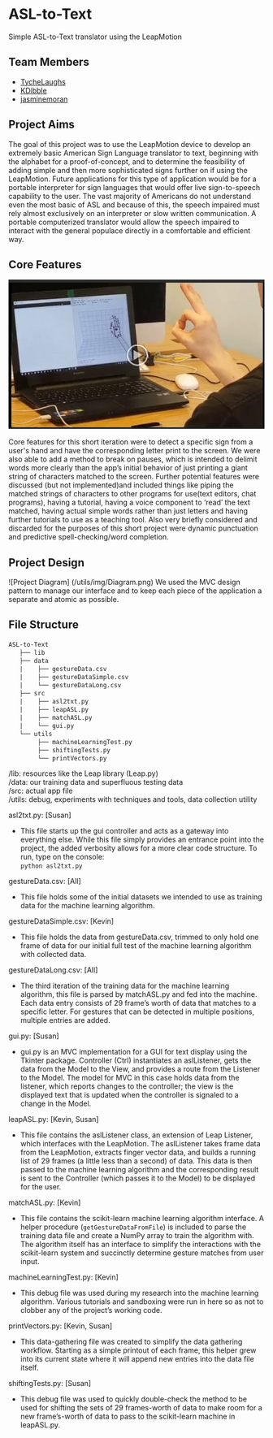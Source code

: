 # ASL-to-Text
Simple ASL-to-Text translator using the LeapMotion

## Team Members
+ [TycheLaughs](http://github.com/TycheLaughs)
+ [KDibble](http://github.com/KDibble)
+ [jasminemoran](http://github.com/jasminemoran)

## Project Aims
The goal of this project was to use the LeapMotion device to develop an extremely basic American Sign Language translator to text, beginning with the alphabet for a proof-of-concept, and to determine the feasibility of adding simple and then more sophisticated signs further on if using the LeapMotion.  Future applications for this type of application would be for a portable interpreter for sign languages that would offer live sign-to-speech capability to the user. The vast majority of Americans do not understand even the most basic of ASL and because of this, the speech impaired must rely almost exclusively on an interpreter or slow written communication. A portable computerized translator would allow the speech impaired to interact with the general populace directly in a comfortable and efficient way.


## Core Features
[![Demo Video](/utils/img/asl2txt.png)](https://drive.google.com/file/d/0B0DhBKfxZvDISU1EU3RKd2lxMWc/view?usp=drivesdk)

Core features for this short iteration were to detect a specific sign from a user's hand and have the corresponding letter print to the screen. We were also able to add a method to break on pauses, which is intended to delimit words more clearly than the app’s initial behavior of just printing a giant string of characters matched to the screen. Further potential features were discussed (but not implemented)and included things like piping the matched strings of characters to other programs for use(text editors, chat programs), having a tutorial, having a voice component to ‘read’ the text matched, having actual simple words rather than just letters and having further tutorials to use as a teaching tool. Also very briefly considered and discarded for the purposes of this short project were dynamic punctuation and predictive spell-checking/word completion.

## Project Design
![Project Diagram] (/utils/img/Diagram.png)
     We used the MVC design pattern to manage our interface and to keep each
piece of the application a separate and atomic as possible.

## File Structure
```
ASL-to-Text
   ├── lib
   ├── data
   |    ├── gestureData.csv
   |    ├── gestureDataSimple.csv
   |    └── gestureDataLong.csv
   ├── src
   |    ├── asl2txt.py
   |    ├── leapASL.py
   |    ├── matchASL.py
   |    └── gui.py
   └── utils
        ├── machineLearningTest.py
        ├── shiftingTests.py
        └── printVectors.py
```

/lib: resources like the Leap library (Leap.py)<br/>
/data: our training data and superfluous testing data<br/>
/src: actual app file<br/>
/utils: debug, experiments with techniques and tools, data collection utility<br/>

asl2txt.py: [Susan]
- This file starts up the gui controller and acts as a gateway into everything else. While this file simply provides an entrance point into the project, the added verbosity allows for a more clear code structure. To run, type on the console:<br/>
            `python asl2txt.py`

gestureData.csv: [All]
- This file holds some of the initial datasets we intended to use as training data for the machine learning algorithm.

gestureDataSimple.csv: [Kevin]
- This file holds the data from gestureData.csv, trimmed to only hold one frame of data for our initial full test of the machine learning algorithm with collected data.

gestureDataLong.csv: [All]
- The third iteration of the training data for the machine learning algorithm, this file is parsed by matchASL.py and fed into the machine. Each data entry consists of 29 frame’s worth of data that matches to a specific letter. For gestures that can be detected in multiple positions, multiple entries are added.

gui.py: [Susan]
- gui.py is an MVC implementation for a GUI for text display using the Tkinter package. Controller (Ctrl) instantiates an aslListener, gets the data from the Model to the View, and provides a route from the Listener to the Model. The model for MVC in this case holds data from the listener, which reports changes to the controller; the view is the displayed text that is updated when the controller is signaled to a change in the Model.

leapASL.py: [Kevin, Susan]
- This file contains the aslListener class, an extension of Leap Listener, which interfaces with the LeapMotion. The aslListener takes frame data from the LeapMotion, extracts finger vector data, and builds a running list of 29 frames (a little less than a second) of data. This data is then passed to the machine learning algorithm and the corresponding result is sent to the Controller (which passes it to the Model) to be displayed for the user.

matchASL.py: [Kevin]
- This file contains the scikit-learn machine learning algorithm interface. A helper procedure (`getGestureDataFromFile`) is included to parse the training data file and create a NumPy array to train the algorithm with. The algorithm itself has an interface to simplify the interactions with the scikit-learn system and succinctly determine gesture matches from user input.

machineLearningTest.py: [Kevin]
- This debug file was used during my research into the machine learning algorithm. Various tutorials and sandboxing were run in here so as not to clobber any of the project’s working code.

printVectors.py: [Kevin, Susan]
- This data-gathering file was created to simplify the data gathering workflow. Starting as a simple printout of each frame, this helper grew into its current state where it will append new entries into the data file itself.

shiftingTests.py: [Susan]
- This debug file was used to quickly double-check the method to be used for shifting the sets of 29 frames-worth of data to make room for a new frame’s-worth of data to pass to the scikit-learn machine in leapASL.py.
